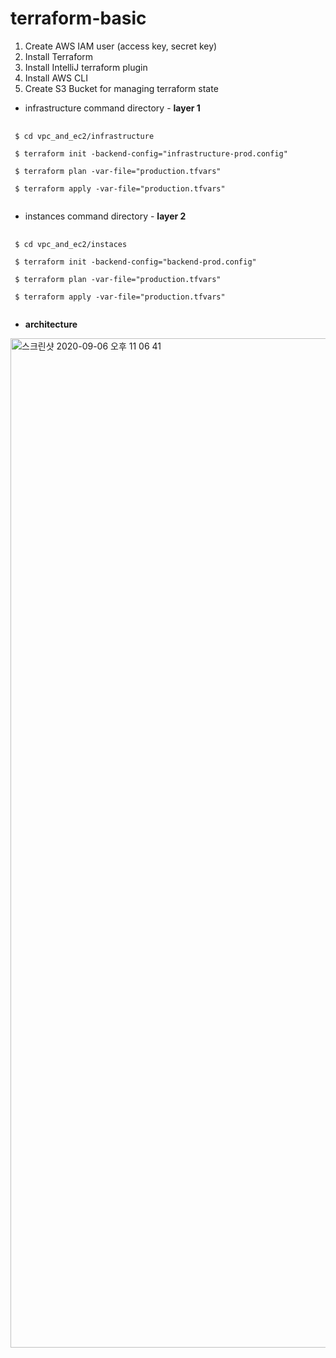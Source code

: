 # terraform-basic

1. Create AWS IAM user (access key, secret key)
2. Install Terraform
3. Install IntelliJ terraform plugin
4. Install AWS CLI
5. Create S3 Bucket for managing terraform state


- infrastructure command directory - **layer 1**
<pre>
 <code>
 $ cd vpc_and_ec2/infrastructure
    
 $ terraform init -backend-config="infrastructure-prod.config"
    
 $ terraform plan -var-file="production.tfvars"
    
 $ terraform apply -var-file="production.tfvars"
 </code>
</pre>


- instances command directory - **layer 2**
<pre>
 <code>
 $ cd vpc_and_ec2/instaces
 
 $ terraform init -backend-config="backend-prod.config"
    
 $ terraform plan -var-file="production.tfvars"
    
 $ terraform apply -var-file="production.tfvars"
 </code>
</pre>



- **architecture**
<img width="1615" alt="스크린샷 2020-09-06 오후 11 06 41" src="https://user-images.githubusercontent.com/19872667/92327620-dc988d80-f095-11ea-94cd-9ea4a08d47ed.png">

